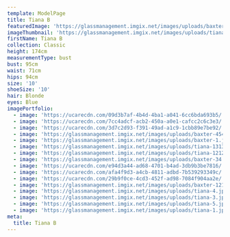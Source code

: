 ```yaml
---
template: ModelPage
title: Tiana B
featuredImage: 'https://glassmanagement.imgix.net/images/uploads/baxter-1.jpg'
imageThumbnail: 'https://glassmanagement.imgix.net/images/uploads/tiana-1.jpg'
firstName: Tiana B
collection: Classic
height: 174cm
measurementType: bust
bust: 95cm
waist: 71cm
hips: 94cm
size: '10'
shoeSize: '10'
hair: Blonde
eyes: Blue
imagePortfolio:
  - image: 'https://ucarecdn.com/09d3b7af-4b4d-4ba1-a041-6cc6bda693b5/'
  - image: 'https://ucarecdn.com/7cc4adcf-acb2-450a-a0e1-cafcc2c6c3e3/'
  - image: 'https://ucarecdn.com/3d7c2d93-f391-49ad-a1c9-1cbb89e7be92/'
  - image: 'https://glassmanagement.imgix.net/images/uploads/baxter-454.jpg'
  - image: 'https://glassmanagement.imgix.net/images/uploads/baxter-1.jpg'
  - image: 'https://glassmanagement.imgix.net/images/uploads/tiana-13131.jpeg'
  - image: 'https://glassmanagement.imgix.net/images/uploads/tiana-1212.jpeg'
  - image: 'https://glassmanagement.imgix.net/images/uploads/baxter-34.jpg'
  - image: 'https://ucarecdn.com/e94d3a44-ad68-4701-b4ad-3db9b3be7816/'
  - image: 'https://ucarecdn.com/afa4f9d3-a4cb-4811-adbd-7b539293349c/'
  - image: 'https://ucarecdn.com/29b9f0ce-4cd3-452f-ad98-7084f904aa2e/'
  - image: 'https://glassmanagement.imgix.net/images/uploads/baxter-121.jpg'
  - image: 'https://glassmanagement.imgix.net/images/uploads/tiana-4.jpg'
  - image: 'https://glassmanagement.imgix.net/images/uploads/tiana-3.jpg'
  - image: 'https://glassmanagement.imgix.net/images/uploads/tiana-5.jpg'
  - image: 'https://glassmanagement.imgix.net/images/uploads/tiana-1.jpg'
meta:
  title: Tiana B
---
```


